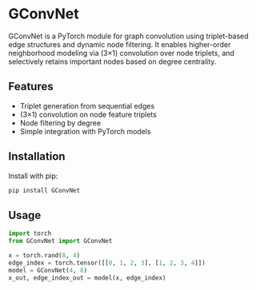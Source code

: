 # GConvNet

GConvNet is a PyTorch module for graph convolution using triplet-based edge structures and dynamic node filtering. It enables higher-order neighborhood modeling via (3×1) convolution over node triplets, and selectively retains important nodes based on degree centrality.

## Features

- Triplet generation from sequential edges
- (3×1) convolution on node feature triplets
- Node filtering by degree
- Simple integration with PyTorch models

## Installation

Install with pip:

```bash
pip install GConvNet
```

## Usage

```python
import torch
from GConvNet import GConvNet

x = torch.rand(8, 4)
edge_index = torch.tensor([[0, 1, 2, 3], [1, 2, 3, 4]])
model = GConvNet(4, 8)
x_out, edge_index_out = model(x, edge_index)
```
